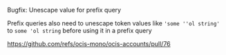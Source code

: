 Bugfix: Unescape value for prefix query

Prefix queries also need to unescape token values like `'some ''ol string'` to `some 'ol string` before using it in a prefix query

https://github.com/refs/ocis-mono/ocis-accounts/pull/76
